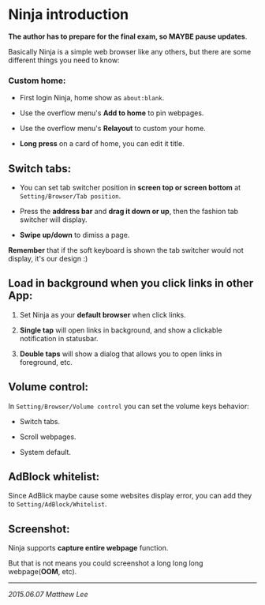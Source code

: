 Ninja introduction
===

__The author has to prepare for the final exam, so MAYBE pause updates__.

Basically Ninja is a simple web browser like any others, but there are some different things you need to know:

### Custom home:

 - First login Ninja, home show as `about:blank`.

 - Use the overflow menu's __Add to home__ to pin webpages.

 - Use the overflow menu's __Relayout__ to custom your home.

 - __Long press__ on a card of home, you can edit it title.

## Switch tabs:

 - You can set tab switcher position in __screen top or screen bottom__ at `Setting/Browser/Tab position`.

 - Press the __address bar__ and __drag it down or up__, then the fashion tab switcher will display.

 - __Swipe up/down__ to dimiss a page.

__Remember__ that if the soft keyboard is shown the tab switcher would not display, it's our design :)

## Load in background when you click links in other App:

 1. Set Ninja as your __default browser__ when click links.

 2. __Single tap__ will open links in background, and show a clickable notification in statusbar.

 3. __Double taps__ will show a dialog that allows you to open links in foreground, etc.

## Volume control:

In `Setting/Browser/Volume control` you can set the volume keys behavior:

 - Switch tabs.

 - Scroll webpages.

 - System default.

## AdBlock whitelist:

Since AdBlick maybe cause some websites display error, you can add they to `Setting/AdBlock/Whitelist`.

## Screenshot:

Ninja supports __capture entire webpage__ function.

But that is not means you could screenshot a long long long webpage(__OOM__, etc).

---

_2015.06.07 Matthew Lee_

